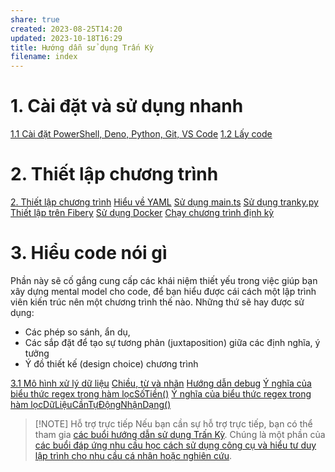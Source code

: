 ```yaml
---
share: true
created: 2023-08-25T14:20
updated: 2023-10-18T16:29
title: Hướng dẫn sử dụng Trấn Kỳ
filename: index
---
```

# 1. Cài đặt và sử dụng nhanh
[1.1 Cài đặt PowerShell, Deno, Python, Git, VS Code](./1.%20C%C3%A0i%20%C4%91%E1%BA%B7t%20v%C3%A0%20s%E1%BB%AD%20d%E1%BB%A5ng%20nhanh/1.1%20C%C3%A0i%20%C4%91%E1%BA%B7t%20PowerShell,%20Deno,%20Python,%20Git,%20VS%20Code.md#)
[1.2 Lấy code](./1.%20C%C3%A0i%20%C4%91%E1%BA%B7t%20v%C3%A0%20s%E1%BB%AD%20d%E1%BB%A5ng%20nhanh/1.2%20L%E1%BA%A5y%20code.md#)

# 2. Thiết lập chương trình
[2. Thiết lập chương trình](2.%20Thi%E1%BA%BFt%20l%E1%BA%ADp%20ch%C6%B0%C6%A1ng%20tr%C3%ACnh.md#)
[Hiểu về YAML](Hi%E1%BB%83u%20v%E1%BB%81%20YAML.md#)
[Sử dụng main.ts](S%E1%BB%AD%20d%E1%BB%A5ng%20main.ts.md#)
[Sử dụng tranky.py](S%E1%BB%AD%20d%E1%BB%A5ng%20tranky.py.md#)
[Thiết lập trên Fibery](Thi%E1%BA%BFt%20l%E1%BA%ADp%20tr%C3%AAn%20Fibery.md#)
[Sử dụng Docker](S%E1%BB%AD%20d%E1%BB%A5ng%20Docker.md#)
[Chạy chương trình định kỳ](Ch%E1%BA%A1y%20ch%C6%B0%C6%A1ng%20tr%C3%ACnh%20%C4%91%E1%BB%8Bnh%20k%E1%BB%B3.md#)
# 3. Hiểu code nói gì
Phần này sẽ cố gắng cung cấp các khái niệm thiết yếu trong việc giúp bạn xây dựng mental model cho code, để bạn hiểu được cái cách một lập trình viên kiến trúc nên một chương trình thế nào. Những thứ sẽ hay được sử dụng:
- Các phép so sánh, ẩn dụ, 
- Các sắp đặt để tạo sự tương phản (juxtaposition) giữa các định nghĩa, ý tưởng 
- Ý đồ thiết kế (design choice) chương trình 

[3.1 Mô hình xử lý dữ liệu](./3.%20Hi%E1%BB%83u%20code%20n%C3%B3i%20g%C3%AC/3.1%20M%C3%B4%20h%C3%ACnh%20x%E1%BB%AD%20l%C3%BD%20d%E1%BB%AF%20li%E1%BB%87u.md#)
[Chiều, từ và nhãn](./3.%20Hi%E1%BB%83u%20code%20n%C3%B3i%20g%C3%AC/Chi%E1%BB%81u,%20t%E1%BB%AB%20v%C3%A0%20nh%C3%A3n.md#)
[Hướng dẫn debug](./3.%20Hi%E1%BB%83u%20code%20n%C3%B3i%20g%C3%AC/H%C6%B0%E1%BB%9Bng%20d%E1%BA%ABn%20debug.md#)
[Ý nghĩa của biểu thức regex trong hàm lọcSốTiền()](./3.%20Hi%E1%BB%83u%20code%20n%C3%B3i%20g%C3%AC/%C3%9D%20ngh%C4%A9a%20c%E1%BB%A7a%20bi%E1%BB%83u%20th%E1%BB%A9c%20regex%20trong%20h%C3%A0m%20l%E1%BB%8DcS%E1%BB%91Ti%E1%BB%81n().md#)
[Ý nghĩa của biểu thức regex trong hàm lọcDữLiệuCầnTựĐộngNhậnDạng()](./3.%20Hi%E1%BB%83u%20code%20n%C3%B3i%20g%C3%AC/%C3%9D%20ngh%C4%A9a%20c%E1%BB%A7a%20bi%E1%BB%83u%20th%E1%BB%A9c%20regex%20trong%20h%C3%A0m%20l%E1%BB%8DcD%E1%BB%AFLi%E1%BB%87uC%E1%BA%A7nT%E1%BB%B1%C4%90%E1%BB%99ngNh%E1%BA%ADnD%E1%BA%A1ng().md#)

> [!NOTE] Hỗ trợ trực tiếp
> Nếu bạn cần sự hỗ trợ trực tiếp, bạn có thể tham gia [các buổi hướng dẫn sử dụng Trấn Kỳ](https://obsidian.quảcầu.cc/%F0%9F%93%90%20d%E1%BB%B1%20%C3%A1n/3%20th%C3%A0nh%20ph%E1%BA%A9m/c%C3%A1c%20bu%E1%BB%95i%20%C4%91%C3%A1p%20%E1%BB%A9ng%20nhu%20c%E1%BA%A7u%20h%E1%BB%8Dc%20c%C3%A1ch%20s%E1%BB%AD%20d%E1%BB%A5ng%20c%C3%B4ng%20c%E1%BB%A5%20v%C3%A0%20t%C6%B0%20duy%20l%E1%BA%ADp%20tr%C3%ACnh%20cho%20nhu%20c%E1%BA%A7u%20c%C3%A1%20nh%C3%A2n%20ho%E1%BA%B7c%20nghi%C3%AAn%20c%E1%BB%A9u/c%C3%A1c%20bu%E1%BB%95i%20h%C6%B0%E1%BB%9Bng%20d%E1%BA%ABn%20s%E1%BB%AD%20d%E1%BB%A5ng%20tr%E1%BA%A5n%20k%E1%BB%B3/?utm_source=CW+X%E1%BB%AD+l%C3%BD+d%E1%BB%AF+li%E1%BB%87u+v%C3%A0+l%E1%BA%ADp+tr%C3%ACnh+%C2%BB+H%C6%B0%E1%BB%9Bng+d%E1%BA%ABn+s%E1%BB%AD+d%E1%BB%A5ng+Tr%E1%BA%A5n+K%E1%BB%B3&utm_medium=Gi%E1%BB%9Bi+thi%E1%BB%87u&utm_campaign=Tr%E1%BA%A5n+K%E1%BB%B3). Chúng là một phần của [các buổi đáp ứng nhu cầu học cách sử dụng công cụ và hiểu tư duy lập trình cho nhu cầu cá nhân hoặc nghiên cứu](https://obsidian.quảcầu.cc/%F0%9F%93%90%20d%E1%BB%B1%20%C3%A1n/3%20th%C3%A0nh%20ph%E1%BA%A9m/c%C3%A1c%20bu%E1%BB%95i%20%C4%91%C3%A1p%20%E1%BB%A9ng%20nhu%20c%E1%BA%A7u%20h%E1%BB%8Dc%20c%C3%A1ch%20s%E1%BB%AD%20d%E1%BB%A5ng%20c%C3%B4ng%20c%E1%BB%A5%20v%C3%A0%20t%C6%B0%20duy%20l%E1%BA%ADp%20tr%C3%ACnh%20cho%20nhu%20c%E1%BA%A7u%20c%C3%A1%20nh%C3%A2n%20ho%E1%BA%B7c%20nghi%C3%AAn%20c%E1%BB%A9u/?utm_source=CW+X%E1%BB%AD+l%C3%BD+d%E1%BB%AF+li%E1%BB%87u+v%C3%A0+l%E1%BA%ADp+tr%C3%ACnh+%C2%BB+H%C6%B0%E1%BB%9Bng+d%E1%BA%ABn+s%E1%BB%AD+d%E1%BB%A5ng+Tr%E1%BA%A5n+K%E1%BB%B3&utm_medium=Gi%E1%BB%9Bi+thi%E1%BB%87u&utm_campaign=Tr%E1%BA%A5n+K%E1%BB%B3).
